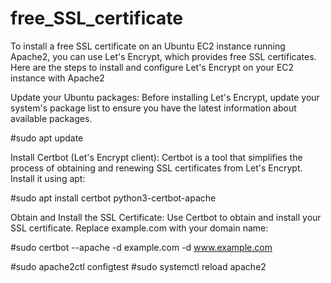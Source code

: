 # free_SSL_certificate
To install a free SSL certificate on an Ubuntu EC2 instance running Apache2, you can use Let's Encrypt, which provides free SSL certificates. Here are the steps to install and configure Let's Encrypt on your EC2 instance with Apache2


Update your Ubuntu packages:
Before installing Let's Encrypt, update your system's package list to ensure you have the latest information about available packages.

#sudo apt update

 Install Certbot (Let's Encrypt client):
Certbot is a tool that simplifies the process of obtaining and renewing SSL certificates from Let's Encrypt. Install it using apt:

#sudo apt install certbot python3-certbot-apache

Obtain and Install the SSL Certificate:
Use Certbot to obtain and install your SSL certificate. Replace example.com with your domain name:

#sudo certbot --apache -d example.com -d www.example.com


#sudo apache2ctl configtest
#sudo systemctl reload apache2
